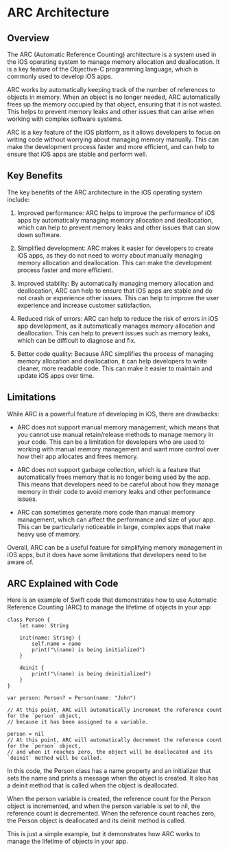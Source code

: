 # ARC Architecture

## Overview

The ARC (Automatic Reference Counting) architecture is a system used in the iOS operating system to manage memory allocation and deallocation. It is a key feature of the Objective-C programming language, which is commonly used to develop iOS apps.

ARC works by automatically keeping track of the number of references to objects in memory. When an object is no longer needed, ARC automatically frees up the memory occupied by that object, ensuring that it is not wasted. This helps to prevent memory leaks and other issues that can arise when working with complex software systems.

ARC is a key feature of the iOS platform, as it allows developers to focus on writing code without worrying about managing memory manually. This can make the development process faster and more efficient, and can help to ensure that iOS apps are stable and perform well.

## Key Benefits

The key benefits of the ARC architecture in the iOS operating system include:

1. Improved performance: ARC helps to improve the performance of iOS apps by automatically managing memory allocation and deallocation, which can help to prevent memory leaks and other issues that can slow down software.

2. Simplified development: ARC makes it easier for developers to create iOS apps, as they do not need to worry about manually managing memory allocation and deallocation. This can make the development process faster and more efficient.

3. Improved stability: By automatically managing memory allocation and deallocation, ARC can help to ensure that iOS apps are stable and do not crash or experience other issues. This can help to improve the user experience and increase customer satisfaction.

4. Reduced risk of errors: ARC can help to reduce the risk of errors in iOS app development, as it automatically manages memory allocation and deallocation. This can help to prevent issues such as memory leaks, which can be difficult to diagnose and fix.

5. Better code quality: Because ARC simplifies the process of managing memory allocation and deallocation, it can help developers to write cleaner, more readable code. This can make it easier to maintain and update iOS apps over time.

## Limitations

While ARC is a powerful feature of developing in iOS, there are drawbacks:

* ARC does not support manual memory management, which means that you cannot use manual retain/release methods to manage memory in your code. This can be a limitation for developers who are used to working with manual memory management and want more control over how their app allocates and frees memory.

* ARC does not support garbage collection, which is a feature that automatically frees memory that is no longer being used by the app. This means that developers need to be careful about how they manage memory in their code to avoid memory leaks and other performance issues.

* ARC can sometimes generate more code than manual memory management, which can affect the performance and size of your app. This can be particularly noticeable in large, complex apps that make heavy use of memory.

Overall, ARC can be a useful feature for simplifying memory management in iOS apps, but it does have some limitations that developers need to be aware of.

## ARC Explained with Code

Here is an example of Swift code that demonstrates how to use Automatic Reference Counting (ARC) to manage the lifetime of objects in your app:

```
class Person {
    let name: String

    init(name: String) {
        self.name = name
        print("\(name) is being initialized")
    }

    deinit {
        print("\(name) is being deinitialized")
    }
}

var person: Person? = Person(name: "John")

// At this point, ARC will automatically increment the reference count for the `person` object,
// because it has been assigned to a variable.

person = nil
// At this point, ARC will automatically decrement the reference count for the `person` object,
// and when it reaches zero, the object will be deallocated and its `deinit` method will be called.
```

In this code, the Person class has a name property and an initializer that sets the name and prints a message when the object is created. It also has a deinit method that is called when the object is deallocated.

When the person variable is created, the reference count for the Person object is incremented, and when the person variable is set to nil, the reference count is decremented. When the reference count reaches zero, the Person object is deallocated and its deinit method is called.

This is just a simple example, but it demonstrates how ARC works to manage the lifetime of objects in your app.

